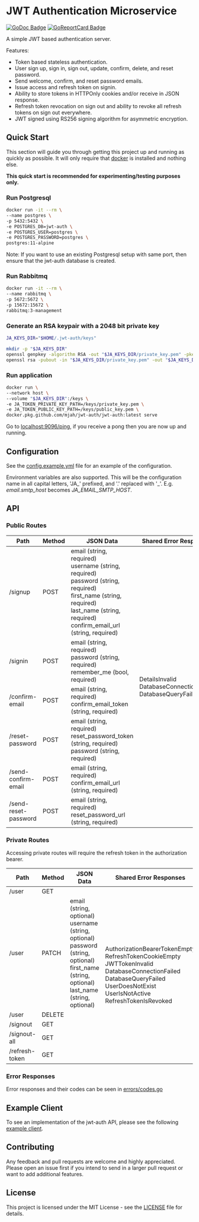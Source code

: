 # JWT Authentication Microservice

[![GoDoc Badge]][GoDoc] [![GoReportCard Badge]][GoReportCard]

[GoDoc]: https://godoc.org/github.com/mjah/jwt-auth
[GoDoc Badge]: https://godoc.org/github.com/mjah/jwt-auth?status.svg
[GoReportCard]: https://goreportcard.com/report/github.com/mjah/jwt-auth
[GoReportCard Badge]: https://goreportcard.com/badge/github.com/mjah/jwt-auth

A simple JWT based authentication server.

Features:

* Token based stateless authentication.
* User sign up, sign in, sign out, update, confirm, delete, and reset password.
* Send welcome, confirm, and reset password emails.
* Issue access and refresh token on signin.
* Ability to store tokens in HTTPOnly cookies and/or receive in JSON response.
* Refresh token revocation on sign out and ability to revoke all refresh tokens on sign out everywhere.
* JWT signed using RS256 signing algorithm for asymmetric encryption.

## Quick Start

This section will guide you through getting this project up and running as quickly as possible. It will only require that [docker](https://www.docker.com/) is installed and nothing else.

**This quick start is recommended for experimenting/testing purposes only.**

### Run Postgresql

```sh
docker run -it --rm \
--name postgres \
-p 5432:5432 \
-e POSTGRES_DB=jwt-auth \
-e POSTGRES_USER=postgres \
-e POSTGRES_PASSWORD=postgres \
postgres:11-alpine
```

Note: If you want to use an existing Postgresql setup with same port, then ensure that the jwt-auth database is created.

### Run Rabbitmq

```sh
docker run -it --rm \
--name rabbitmq \
-p 5672:5672 \
-p 15672:15672 \
rabbitmq:3-management
```

### Generate an RSA keypair with a 2048 bit private key

```sh
JA_KEYS_DIR="$HOME/.jwt-auth/keys"

mkdir -p "$JA_KEYS_DIR"
openssl genpkey -algorithm RSA -out "$JA_KEYS_DIR/private_key.pem" -pkeyopt rsa_keygen_bits:2048
openssl rsa -pubout -in "$JA_KEYS_DIR/private_key.pem" -out "$JA_KEYS_DIR/public_key.pem"
```

### Run application

```sh
docker run \
--network host \
--volume "$JA_KEYS_DIR":/keys \
-e JA_TOKEN_PRIVATE_KEY_PATH=/keys/private_key.pem \
-e JA_TOKEN_PUBLIC_KEY_PATH=/keys/public_key.pem \
docker.pkg.github.com/mjah/jwt-auth/jwt-auth:latest serve
```

Go to [localhost:9096/ping](http://localhost:9096/ping), if you receive a pong then you are now up and running.

## Configuration

See the [config.example.yml](https://github.com/mjah/jwt-auth/blob/master/config.example.yml) file for an example of the configuration.

Environment variables are also supported. This will be the configuration name in all capital letters, 'JA\_' prefixed, and '.' replaced with '\_'. E.g. *email.smtp_host* becomes *JA_EMAIL_SMTP_HOST*.

## API

### Public Routes

<table>
  <thead>
    <tr>
      <th>Path</th>
      <th>Method</th>
      <th>JSON Data</th>
      <th>Shared Error Responses</th>
      <th>Further Error Responses</th>
    </tr>
  </thead>
  <tbody>
    <tr>
      <td>/signup</td>
      <td>POST</td>
      <td>
        email (string, required)<br>
        username (string, required)<br>
        password (string, required)<br>
        first_name (string, required)<br>
        last_name (string, required)<br>
        confirm_email_url (string, required)
      </td>
      <td rowspan=0>
        DetailsInvalid<br>
        DatabaseConnectionFailed<br>
        DatabaseQueryFailed
      </td>
      <td>
        EmailAndUsernameAlreadyExists<br>
        EmailAlreadyExists<br>
        UsernameAlreadyExists<br>
        DefaultRoleAssignFailed<br>
        PasswordGenerationFailed<br>
        MessageQueueFailed
      </td>
    </tr>
    <tr>
      <td>/signin</td>
      <td>POST</td>
      <td>
        email (string, required)<br>
        password (string, required)<br>
        remember_me (bool, required)
      </td>
      <td>
        EmailDoesNotExist<br>
        PasswordInvalid<br>
        AccessTokenIssueFailed<br>
        RefreshTokenIssueFailed
      </td>
    </tr>
    <tr>
      <td>/confirm-email</td>
      <td>POST</td>
      <td>
        email (string, required)<br>
        confirm_email_token (string, required)
      </td>
      <td>
        EmailDoesNotExist<br>
        EmailAlreadyConfirmed<br>
        UUIDTokenDoesNotMatch<br>
        UUIDTokenExpired
      </td>
    </tr>
    <tr>
      <td>/reset-password</td>
      <td>POST</td>
      <td>
        email (string, required)<br>
        reset_password_token (string, required)<br>
        password (string, required)
      </td>
      <td>
        EmailDoesNotExist<br>
        UUIDTokenDoesNotMatch<br>
        UUIDTokenExpired<br>
        PasswordGenerationFailed
      </td>
    </tr>
    <tr>
      <td>/send-confirm-email</td>
      <td>POST</td>
      <td>
        email (string, required)<br>
        confirm_email_url (string, required)
      </td>
      <td>
        EmailDoesNotExist<br>
        EmailAlreadyConfirmed<br>
        MessageQueueFailed
      </td>
    </tr>
    <tr>
      <td>/send-reset-password</td>
      <td>POST</td>
      <td>
        email (string, required)<br>
        reset_password_url (string, required)
      </td>
      <td>
        EmailDoesNotExist<br>
        MessageQueueFailed
      </td>
    </tr>
  </tbody>
</table>

### Private Routes

Accessing private routes will require the refresh token in the authorization bearer.

<table>
  <thead>
    <tr>
      <th>Path</th>
      <th>Method</th>
      <th>JSON Data</th>
      <th>Shared Error Responses</th>
      <th>Further Error Responses</th>
    </tr>
  </thead>
  <tbody>
    <tr>
      <td>/user</td>
      <td>GET</td>
      <td></td>
      <td rowspan=0>
        AuthorizationBearerTokenEmpty<br>
        RefreshTokenCookieEmpty<br>
        JWTTokenInvalid<br>
        DatabaseConnectionFailed<br>
        DatabaseQueryFailed<br>
        UserDoesNotExist<br>
        UserIsNotActive<br>
        RefreshTokenIsRevoked
      </td>
      <td></td>
    </tr>
    <tr>
      <td>/user</td>
      <td>PATCH</td>
      <td>
        email (string, optional)<br>
        username (string, optional)<br>
        password (string, optional)<br>
        first_name (string, optional)<br>
        last_name (string, optional)
      </td>
      <td>
        DetailsInvalid<br>
        EmailAndUsernameAlreadyExists<br>
        EmailAlreadyExists<br>
        UsernameAlreadyExists<br>
        PasswordGenerationFailed
      </td>
    </tr>
    <tr>
      <td>/user</td>
      <td>DELETE</td>
      <td></td>
      <td></td>
    </tr>
    <tr>
      <td>/signout</td>
      <td>GET</td>
      <td></td>
      <td></td>
    </tr>
    <tr>
      <td>/signout-all</td>
      <td>GET</td>
      <td></td>
      <td></td>
    </tr>
    <tr>
      <td>/refresh-token</td>
      <td>GET</td>
      <td></td>
      <td>
        AccessTokenIssueFailed
      </td>
    </tr>
  </tbody>
</table>

### Error Responses

Error responses and their codes can be seen in [errors/codes.go](https://github.com/mjah/jwt-auth/blob/master/errors/codes.go)

## Example Client

To see an implementation of the jwt-auth API, please see the following [example client](https://github.com/mjah/jwt-auth-client-example).

## Contributing

Any feedback and pull requests are welcome and highly appreciated. Please open an issue first if you intend to send in a larger pull request or want to add additional features.

## License

This project is licensed under the MIT License - see the [LICENSE](https://github.com/mjah/jwt-auth/blob/master/LICENSE) file for details.

